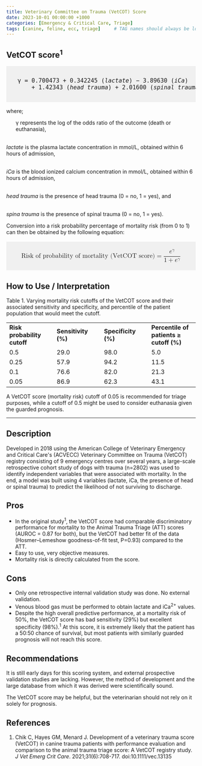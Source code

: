 ```yaml
---
title: Veterinary Committee on Trauma (VetCOT) Score
date: 2023-10-01 00:00:00 +1000
categories: [Emergency & Critical Care, Triage]
tags: [canine, feline, ecc, triage]     # TAG names should always be lowercase
---
```


## VetCOT score<sup>1</sup>

<pre style="font-size:110%;text-align:center;background-color:rgba(0,0,0,0.05);padding:30px">
γ = 0.700473 + 0.342245 (<i>lactate</i>) − 3.89630 (<i>iCa</i>)
    + 1.42343 (<i>head trauma</i>) + 2.01600 (<i>spinal trauma</i>)
</pre>

where;

<p style="margin-left: 25px;">
γ represents the log of the odds ratio of the outcome (death or euthanasia),

<br><i>lactate</i> is the plasma lactate concentration in mmol/L, obtained within 6 hours of admission,

<br><i>iCa</i> is the blood ionized calcium concentration in mmol/L, obtained within 6 hours of admission,

<br><i>head trauma</i> is the presence of head trauma (0 = no, 1 = yes), and

<br><i>spina trauma</i> is the presence of spinal trauma (0 = no, 1 = yes).
</p>

<p>
Conversion into a risk probability percentage of mortality risk (from 0 to 1) can then be obtained by the following equation:
</p>

<pre style="font-size:120%;text-align:center;background-color:rgba(0,0,0,0.05)">
  <math display="block">
    <mrow>
      <mn>Risk of probability of mortality (VetCOT score)</mn>
      <mo>=</mo>
      <mfrac>
        <msup><mi>e</mi><mi>γ</mi></msup>
        <mrow><mn>1</mn><mo>+</mo><msup><mi>e</mi><mi>γ</mi></msup></mrow>
      </mfrac>
    </mrow>
  </math>
</pre>

## How to Use / Interpretation

Table 1. Varying mortality risk cutoffs of the VetCOT score and their associated sensitivity and specificity, and percentile of the patient population that would meet the cutoff. 

<table style="width:100%">
  <tr>
    <td style="width:25%;white-space:normal"><b>Risk probability cutoff</b></td>
    <td style="width:25%;white-space:normal"><b>Sensitivity (%)</b></td>
    <td style="width:25%;white-space:normal"><b>Specificity (%)</b></td>
    <td style="width:25%;white-space:normal"><b>Percentile of patients ≥ cutoff (%)</b></td>
  </tr>
  <tr>
    <td>0.5</td>
    <td>29.0</td>
    <td>98.0</td>
    <td>5.0</td>
  </tr>
  <tr>
    <td>0.25</td>
    <td>57.9</td>
    <td>94.2</td>
    <td>11.5</td>
  </tr>
  <tr>
    <td>0.1</td>
    <td>76.6</td>
    <td>82.0</td>
    <td>21.3</td>
  </tr>
  <tr>
    <td>0.05</td>
    <td>86.9</td>
    <td>62.3</td>
    <td>43.1</td>
  </tr>
</table>

<p>
A VetCOT score (mortality risk) cutoff of 0.05 is recommended for triage purposes, while a cutoff of 0.5 might be used to consider euthanasia given the guarded prognosis.
</p>

---

## Description

Developed in 2018 using the American College of Veterinary Emergency and Critical Care's (ACVECC) Veterinary Committee on Trauma (VetCOT) registry consisting of 9 emergency centres over several years, a large-scale retrospective cohort study of dogs with trauma (n=2802) was used to identify independent variables that were associated with mortality. In the end, a model was built using 4 variables (lactate, iCa, the presence of head or spinal trauma) to predict the likelihood of not surviving to discharge.

## Pros

- In the original study<sup>1</sup>, the VetCOT score had comparable discriminatory performance for mortality to the Animal Trauma Triage (ATT) scores (AUROC = 0.87 for both), but the VetCOT had better fit of the data (Hosmer–Lemeshow goodness-of-fit test, P=0.93) compared to the ATT.
- Easy to use, very objective measures.
- Mortality risk is directly calculated from the score.

## Cons
- Only one retrospective internal validation study was done. No external validation.
- Venous blood gas must be performed to obtain lactate and iCa<sup>2+</sup> values.
- Despite the high overall predictive performance, at a mortality risk of 50%, the VetCOT score has bad sensitivity (29%) but excellent specificity (98%).<sup>1</sup> At this score, it is extremely likely that the patient has a 50:50 chance of survival, but most patients with similarly guarded prognosis will not reach this score.

## Recommendations

It is still early days for this scoring system, and external prospective validation studies are lacking. However, the method of development and the large database from which it was derived were scientifically sound.

The VetCOT score may be helpful, but the veterinarian should not rely on it solely for prognosis.

## References

1. Chik C, Hayes GM, Menard J. Development of a veterinary trauma score (VetCOT) in canine trauma patients with performance evaluation and comparison to the animal trauma triage score: A VetCOT registry study. *J Vet Emerg Crit Care*. 2021;31(6):708-717. doi:10.1111/vec.13135